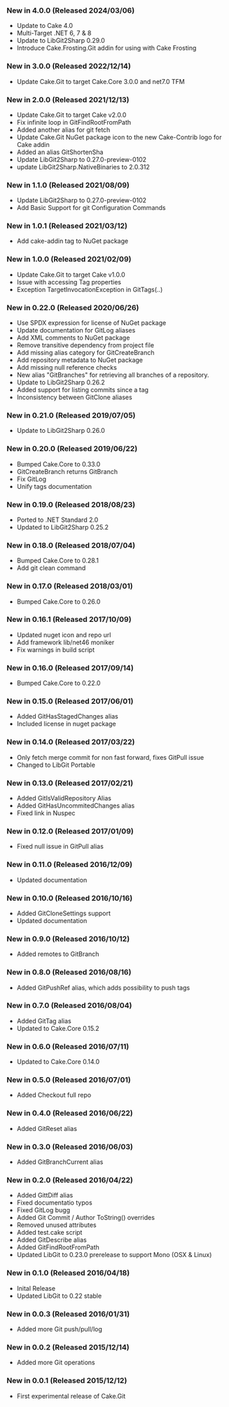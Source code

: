 ### New in 4.0.0 (Released 2024/03/06)

* Update to Cake 4.0
* Multi-Target .NET 6, 7 & 8
* Update to LibGit2Sharp 0.29.0
* Introduce Cake.Frosting.Git addin for using with Cake Frosting

### New in 3.0.0 (Released 2022/12/14)

* Update Cake.Git to target Cake.Core 3.0.0 and net7.0 TFM

### New in 2.0.0 (Released 2021/12/13)

* Update Cake.Git to target Cake v2.0.0
* Fix infinite loop in GitFindRootFromPath
* Added another alias for git fetch
* Update Cake.Git NuGet package icon to the new Cake-Contrib logo for Cake addin
* Added an alias GitShortenSha
* Update LibGit2Sharp to 0.27.0-preview-0102
* update LibGit2Sharp.NativeBinaries to 2.0.312

### New in 1.1.0 (Released 2021/08/09)

* Update LibGit2Sharp to 0.27.0-preview-0102
* Add Basic Support for git Configuration Commands

### New in 1.0.1 (Released 2021/03/12)

* Add cake-addin tag to NuGet package

### New in 1.0.0 (Released 2021/02/09)

* Update Cake.Git to target Cake v1.0.0
* Issue with accessing Tag properties
* Exception TargetInvocationException in GitTags(..)

### New in 0.22.0 (Released 2020/06/26)

* Use SPDX expression for license of NuGet package
* Update documentation for GitLog aliases
* Add XML comments to NuGet package
* Remove transitive dependency from project file
* Add missing alias category for GitCreateBranch
* Add repository metadata to NuGet package
* Add missing null reference checks
* New alias "GitBranches" for retrieving all branches of a repository.
* Update to LibGit2Sharp 0.26.2
* Added support for listing commits since a tag
* Inconsistency between GitClone aliases

### New in 0.21.0 (Released 2019/07/05)

* Update to LibGit2Sharp 0.26.0

### New in 0.20.0 (Released 2019/06/22)

* Bumped Cake.Core to 0.33.0
* GitCreateBranch returns GitBranch
* Fix GitLog
* Unify tags documentation

### New in 0.19.0 (Released 2018/08/23)

* Ported to .NET Standard 2.0
* Updated to LibGit2Sharp 0.25.2

### New in 0.18.0 (Released 2018/07/04)

* Bumped Cake.Core to 0.28.1
* Add git clean command

### New in 0.17.0 (Released 2018/03/01)

* Bumped Cake.Core to 0.26.0

### New in 0.16.1 (Released 2017/10/09)

* Updated nuget icon and repo url
* Add framework lib/net46 moniker
* Fix warnings in build script

### New in 0.16.0 (Released 2017/09/14)

* Bumped Cake.Core to 0.22.0

### New in 0.15.0 (Released 2017/06/01)

* Added GitHasStagedChanges alias
* Included license in nuget package

### New in 0.14.0 (Released 2017/03/22)

* Only fetch merge commit for non fast forward, fixes GitPull issue
* Changed to LibGit Portable

### New in 0.13.0 (Released 2017/02/21)

* Added GitIsValidRepository Alias
* Added GitHasUncommitedChanges alias
* Fixed link in Nuspec

### New in 0.12.0 (Released 2017/01/09)

* Fixed null issue in GitPull alias

### New in 0.11.0 (Released 2016/12/09)

* Updated documentation

### New in 0.10.0 (Released 2016/10/16)

* Added GitCloneSettings support
* Updated documentation

### New in 0.9.0 (Released 2016/10/12)

* Added remotes to GitBranch

### New in 0.8.0 (Released 2016/08/16)

* Added GitPushRef alias, which adds possibility to push tags

### New in 0.7.0 (Released 2016/08/04)

* Added GitTag alias
* Updated to Cake.Core 0.15.2

### New in 0.6.0 (Released 2016/07/11)

* Updated to Cake.Core 0.14.0

### New in 0.5.0 (Released 2016/07/01)

* Added Checkout full repo

### New in 0.4.0 (Released 2016/06/22)

* Added GitReset alias

### New in 0.3.0 (Released 2016/06/03)

* Added GitBranchCurrent alias

### New in 0.2.0 (Released 2016/04/22)

* Added GittDiff alias
* Fixed documentatio typos
* Fixed GitLog bugg
* Added Git Commit / Author ToString() overrides
* Removed unused attributes
* Added test.cake script
* Added GitDescribe alias
* Added GitFindRootFromPath
* Updated LibGit to 0.23.0 prerelease to support Mono (OSX & Linux)

### New in 0.1.0 (Released 2016/04/18)

* Inital Release
* Updated LibGit to 0.22 stable

### New in 0.0.3 (Released 2016/01/31)

* Added more Git push/pull/log

### New in 0.0.2 (Released 2015/12/14)

* Added more Git operations

### New in 0.0.1 (Released 2015/12/12)

* First experimental release of Cake.Git